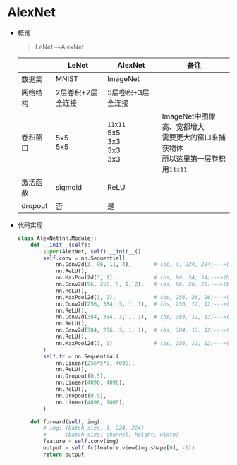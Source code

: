 # AlexNet

- 概览
    > LeNet-->AlexNet

    ||LeNet|AlexNet|备注|
    |---|---|---|---|
    |数据集|MNIST|ImageNet||
    |网络结构|2层卷积+2层全连接|5层卷积+3层全连接||
    |卷积窗口|5x5<br>5x5|`11x11`<br>5x5<br>3x3<br>3x3<br>3x3|ImageNet中图像高、宽都增大<br>需要更大的窗口来捕获物体<br>所以这里第一层卷积用`11x11`|
    |激活函数|sigmoid|ReLU||
    |dropout|否|是||

- 代码实现
    ```python
    class AlexNet(nn.Module):
        def __init__(self):
            super(AlexNet, self).__init__()
            self.conv = nn.Sequential(
                nn.Conv2d(3, 96, 11, 4),       # (bs, 3, 224, 224)--->(bs, 96, 54, 54)
                nn.ReLU(),
                nn.MaxPool2d(3, 2),            # (bs, 96, 54, 54)--->(bs, 96, 26, 26)
                nn.Conv2d(96, 256, 5, 1, 2),   # (bs, 96, 26, 26)--->(bs, 256, 26, 26)
                nn.ReLU(),
                nn.MaxPool2d(3, 2),            # (bs, 256, 26, 26)--->(bs, 256, 12, 12)
                nn.Conv2d(256, 384, 3, 1, 1),  # (bs, 256, 12, 12)--->(bs, 384, 12, 12)
                nn.ReLU(),
                nn.Conv2d(384, 384, 3, 1, 1),  # (bs, 384, 12, 12)--->(bs, 384, 12, 12)
                nn.ReLU(),
                nn.Conv2d(384, 256, 3, 1, 1),  # (bs, 384, 12, 12)--->(bs, 256, 12, 12)
                nn.ReLU(),
                nn.MaxPool2d(3, 2)             # (bs, 256, 12, 12)--->(bs, 256, 5, 5)
            )
            self.fc = nn.Sequential(
                nn.Linear(256*5*5, 4096),
                nn.ReLU(),
                nn.Dropout(0.5),
                nn.Linear(4096, 4096),
                nn.ReLU(),
                nn.Dropout(0.5),
                nn.Linear(4096, 1000),
            )

        def forward(self, img):
            # img: (batch_size, 3, 224, 224)
            #      (batch_size, channel, height, width)
            feature = self.conv(img)
            output = self.fc(feature.view(img.shape[0], -1))
            return output
    ```